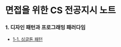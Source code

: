 # 면접을 위한 CS 전공지시 노트

### 1. 디자인 패턴과 프로그래밍 패러다임

* [1-1. 싱글톤 패턴](https://jinnify.tistory.com/75?category=804636)   
